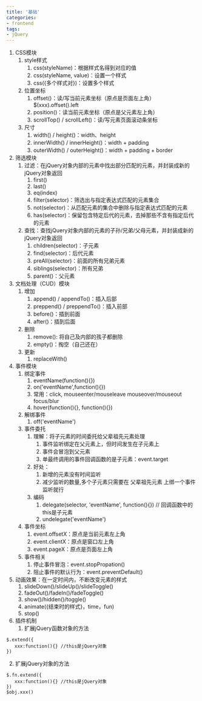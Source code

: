 ```yaml
---
title: '基础'
categories:
- frontend
tags:
- jQuery
---
```


1. CSS模块
   1. style样式
      1. css(styleName)：根据样式名得到对应的值
      2. css(styleName, value)：设置一个样式
      3. css({多个样式对})：设置多个样式
   2. 位置坐标
      1. offset()：读/写当前元素坐标（原点是页面左上角）$(xxx).offset().left
      2. position()：读当前元素坐标（原点是父元素左上角）
      3. scrollTop() / scrollLeft()：读/写元素页面滚动条坐标
   3. 尺寸
      1. width() / height()：width、height
      2. innerWidth() / innerHeight()：width + padding
      3. outerWidth() / outerHeight()：width + padding + border
2. 筛选模块
   1. 过滤：在jQuery对象内部的元素中找出部分匹配的元素，并封装成新的jQuery对象返回
      1. first()
      2. last()
      3. eq(index)
      4. filter(selector)：筛选出与指定表达式匹配的元素集合
      5. not(selector)：从匹配元素的集合中删除与指定表达式匹配的元素
      6. has(selector)：保留包含特定后代的元素，去掉那些不含有指定后代的元素
   2. 查找：查找jQuery对象内部的元素的子孙/兄弟/父母元素，并封装成新的jQuery对象返回
      1. children(selector)：子元素
      2. find(selector)：后代元素
      3. preAll(selector)：前面的所有兄弟元素
      4. siblings(selector)：所有兄弟
      5. parent()：父元素
3. 文档处理（CUD）模块
   1. 增加
      1. append() / appendTo()：插入后部
      2. preppend() / preppendTo()：插入前部
      3. before()：插到前面
      4. after()：插到后面
   2. 删除
      1. remove(): 将自己及内部的孩子都删除
      2. empty()：掏空（自己还在）
   3. 更新
      1. replaceWith()
4. 事件模块
   1. 绑定事件
      1. eventName(function(){})
      2. on('eventName',function(){})
      3. 常用：click, mouseenter/mouseleave mouseover/mouseout focus/blur
      4. hover(function(){}, function(){})
   2. 解绑事件
      1. off('eventName')
   3. 事件委托
      1. 理解：将子元素的时间委托给父辈祖先元素处理
         1. 事件监听绑定在父元素上，但时间发生在子元素上
         2. 事件会冒泡到父元素
         3. 单最终调用的事件回调函数的是子元素：event.target
      2. 好处：
         1. 新增的元素没有时间监听
         2. 减少监听的数量,多个子元素只需要在 父辈祖先元素 上绑一个事件监听就行
      3. 编码
         1. delegate(selector, 'eventName', function(){}) // 回调函数中的this是子元素 
         2. undelegate('eventName')
   4. 事件坐标
      1. event.offsetX：原点是当前元素左上角
      2. event.clientX：原点是窗口左上角
      3. event.pageX：原点是页面左上角
   5. 事件相关
      1. 停止事件冒泡：event.stopPropation()
      2. 阻止事件的默认行为：event.preventDefault()
5. 动画效果：在一定时间内，不断改变元素的样式
   1. slideDown()/slideUp()/slideToggle()
   2. fadeOut()/fadeIn()/fadeToggle()
   3. show()/hidden()/toggle()
   4. animate({结束时的样式}，time，fun)
   5. stop()
6. 插件机制
   1. 扩展jQuery函数对象的方法
```
$.extend({
   xxx:function(){} //this是jQuery对象
})
```
   2. 扩展jQuery对象的方法
```
$.fn.extend({
   xxx:function(){} //this是jQuery对象
})
$obj.xxx()
```
